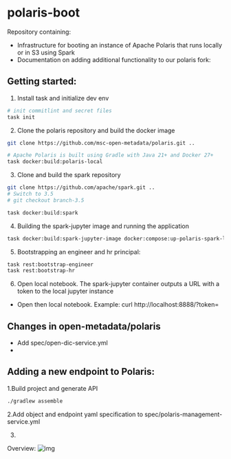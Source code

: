 # polaris-boot

Repository containing:
- Infrastructure for booting an instance of Apache Polaris that runs locally or in S3 using Spark
- Documentation on adding additional functionality to our polaris fork:

## Getting started:
1. Install task and initialize dev env
```bash
# init commitlint and secret files
task init
```
2. Clone the polaris repository and build the docker image
```bash
git clone https://github.com/msc-open-metadata/polaris.git ..

# Apache Polaris is built using Gradle with Java 21+ and Docker 27+
task docker:build:polaris-local
```

3. Clone and build the spark repository
```bash
git clone https://github.com/apache/spark.git ..
# Switch to 3.5
# git checkout branch-3.5

task docker:build:spark
```

4. Building the spark-jupyter image and running the application
```bash
task docker:build:spark-jupyter-image docker:compose:up-polaris-spark-local
```

5. Bootstrapping an engineer and hr principal:
```bash
task rest:bootstrap-engineer
task rest:bootstrap-hr
```

6. Open local notebook.
  The spark-jupyter container outputs a URL with a token to the local jupyter instance
  - Open then local notebook. Example: curl http://localhost:8888/?token=<token>



## Changes in open-metadata/polaris

- Add spec/open-dic-service.yml
-

## Adding a new endpoint to Polaris:


1.Build project and generate API
```bash
./gradlew assemble
```

2.Add object and endpoint yaml specification to spec/polaris-management-service.yml

3.

Overview:
![img](./assets/rest-overview-polaris.png)
